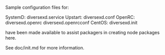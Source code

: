 Sample configuration files for:

SystemD: diversexd.service
Upstart: diversexd.conf
OpenRC:  diversexd.openrc
         diversexd.openrcconf
CentOS:  diversexd.init

have been made available to assist packagers in creating node packages here.

See doc/init.md for more information.
